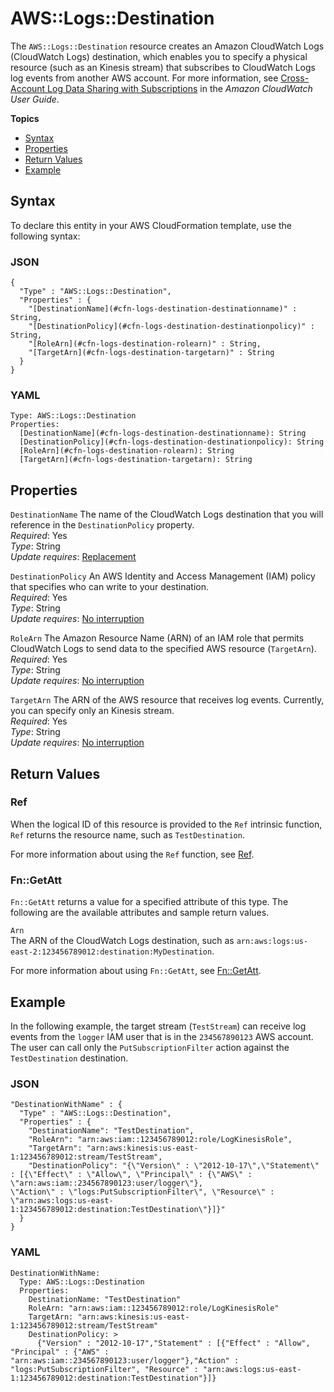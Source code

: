 # AWS::Logs::Destination<a name="aws-resource-logs-destination"></a>

The `AWS::Logs::Destination` resource creates an Amazon CloudWatch Logs \(CloudWatch Logs\) destination, which enables you to specify a physical resource \(such as an Kinesis stream\) that subscribes to CloudWatch Logs log events from another AWS account\. For more information, see [Cross\-Account Log Data Sharing with Subscriptions](https://docs.aws.amazon.com/AmazonCloudWatch/latest/DeveloperGuide/CrossAccountSubscriptions.html) in the *Amazon CloudWatch User Guide*\.

**Topics**
+ [Syntax](#aws-resource-logs-destination-syntax)
+ [Properties](#w13ab1c21c10c69c39b9)
+ [Return Values](#w13ab1c21c10c69c39c11)
+ [Example](#w13ab1c21c10c69c39c13)

## Syntax<a name="aws-resource-logs-destination-syntax"></a>

To declare this entity in your AWS CloudFormation template, use the following syntax:

### JSON<a name="aws-resource-logs-destination-syntax.json"></a>

```
{
  "Type" : "AWS::Logs::Destination",
  "Properties" : {
    "[DestinationName](#cfn-logs-destination-destinationname)" : String,
    "[DestinationPolicy](#cfn-logs-destination-destinationpolicy)" : String,
    "[RoleArn](#cfn-logs-destination-rolearn)" : String,
    "[TargetArn](#cfn-logs-destination-targetarn)" : String
  }
}
```

### YAML<a name="aws-resource-logs-destination-syntax.yaml"></a>

```
Type: AWS::Logs::Destination
Properties: 
  [DestinationName](#cfn-logs-destination-destinationname): String
  [DestinationPolicy](#cfn-logs-destination-destinationpolicy): String
  [RoleArn](#cfn-logs-destination-rolearn): String
  [TargetArn](#cfn-logs-destination-targetarn): String
```

## Properties<a name="w13ab1c21c10c69c39b9"></a>

`DestinationName`  <a name="cfn-logs-destination-destinationname"></a>
The name of the CloudWatch Logs destination that you will reference in the `DestinationPolicy` property\.  
*Required*: Yes  
*Type*: String  
*Update requires*: [Replacement](using-cfn-updating-stacks-update-behaviors.md#update-replacement)

`DestinationPolicy`  <a name="cfn-logs-destination-destinationpolicy"></a>
An AWS Identity and Access Management \(IAM\) policy that specifies who can write to your destination\.  
*Required*: Yes  
*Type*: String  
*Update requires*: [No interruption](using-cfn-updating-stacks-update-behaviors.md#update-no-interrupt)

`RoleArn`  <a name="cfn-logs-destination-rolearn"></a>
The Amazon Resource Name \(ARN\) of an IAM role that permits CloudWatch Logs to send data to the specified AWS resource \(`TargetArn`\)\.  
*Required*: Yes  
*Type*: String  
*Update requires*: [No interruption](using-cfn-updating-stacks-update-behaviors.md#update-no-interrupt)

`TargetArn`  <a name="cfn-logs-destination-targetarn"></a>
The ARN of the AWS resource that receives log events\. Currently, you can specify only an Kinesis stream\.  
*Required*: Yes  
*Type*: String  
*Update requires*: [No interruption](using-cfn-updating-stacks-update-behaviors.md#update-no-interrupt)

## Return Values<a name="w13ab1c21c10c69c39c11"></a>

### Ref<a name="w13ab1c21c10c69c39c11b2"></a>

When the logical ID of this resource is provided to the `Ref` intrinsic function, `Ref` returns the resource name, such as `TestDestination`\.

For more information about using the `Ref` function, see [Ref](intrinsic-function-reference-ref.md)\.

### Fn::GetAtt<a name="aws-resource-logs-destination-getatt"></a>

`Fn::GetAtt` returns a value for a specified attribute of this type\. The following are the available attributes and sample return values\.

`Arn`  
The ARN of the CloudWatch Logs destination, such as `arn:aws:logs:us-east-2:123456789012:destination:MyDestination`\.

For more information about using `Fn::GetAtt`, see [Fn::GetAtt](intrinsic-function-reference-getatt.md)\.

## Example<a name="w13ab1c21c10c69c39c13"></a>

In the following example, the target stream \(`TestStream`\) can receive log events from the `logger` IAM user that is in the `234567890123` AWS account\. The user can call only the `PutSubscriptionFilter` action against the `TestDestination` destination\.

### JSON<a name="aws-resource-logs-destination-example.json"></a>

```
"DestinationWithName" : {
  "Type" : "AWS::Logs::Destination",
  "Properties" : {
    "DestinationName": "TestDestination",
    "RoleArn": "arn:aws:iam::123456789012:role/LogKinesisRole",
    "TargetArn": "arn:aws:kinesis:us-east-1:123456789012:stream/TestStream",
    "DestinationPolicy": "{\"Version\" : \"2012-10-17\",\"Statement\" : [{\"Effect\" : \"Allow\", \"Principal\" : {\"AWS\" : \"arn:aws:iam::234567890123:user/logger\"},
\"Action\" : \"logs:PutSubscriptionFilter\", \"Resource\" : \"arn:aws:logs:us-east-1:123456789012:destination:TestDestination\"}]}"
  }
}
```

### YAML<a name="aws-resource-logs-destination-example.yaml"></a>

```
DestinationWithName: 
  Type: AWS::Logs::Destination
  Properties: 
    DestinationName: "TestDestination"
    RoleArn: "arn:aws:iam::123456789012:role/LogKinesisRole"
    TargetArn: "arn:aws:kinesis:us-east-1:123456789012:stream/TestStream"
    DestinationPolicy: >
      {"Version" : "2012-10-17","Statement" : [{"Effect" : "Allow", "Principal" : {"AWS" : "arn:aws:iam::234567890123:user/logger"},"Action" : "logs:PutSubscriptionFilter", "Resource" : "arn:aws:logs:us-east-1:123456789012:destination:TestDestination"}]}
```